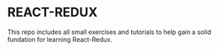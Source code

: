 # REACT-REDUX

This repo includes all small exercises and tutorials to help gain a solid fundation for learning React-Redux.